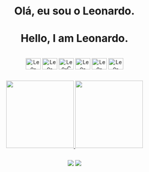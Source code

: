 <div align="center">
    <h1> Olá, eu sou o Leonardo. </h1>
    <h1> Hello, I am Leonardo. </h2>
</div>

<div style="display: inline_block" align="center"><br>
  <img align="center" alt="Leo-Java" height="30" width="40" src="https://cdn.jsdelivr.net/gh/devicons/devicon/icons/java/java-original.svg">
  <img align="center" alt="Leo-Angular" height="30" width="40" src="https://cdn.jsdelivr.net/gh/devicons/devicon/icons/angularjs/angularjs-original.svg">
  <img align="center" alt="Leo-C" height="30" width="40" src="https://cdn.jsdelivr.net/gh/devicons/devicon/icons/c/c-original.svg">
  <img align="center" alt="Leo-C++" height="30" width="40" src="https://cdn.jsdelivr.net/gh/devicons/devicon/icons/cplusplus/cplusplus-original.svg">
  <img align="center" alt="Leo-Python" height="30" width="40" src="https://cdn.jsdelivr.net/gh/devicons/devicon/icons/python/python-original.svg">
  <img align="center" alt="Leo-Shell" height="30" width="40" src="https://cdn.jsdelivr.net/gh/devicons/devicon/icons/bash/bash-original.svg">
</div>

## 

<div align="center">
  <a href="https://github.com/leonardohdemelo">
  <img height="180em" src="https://github-readme-stats.vercel.app/api?username=leonardohdemelo&show_icons=true&theme=dark&include_all_commits=true&count_private=true"/>
  <img height="180em" src="https://github-readme-stats.vercel.app/api/top-langs/?username=leonardohdemelo&layout=compact&langs_count=7&theme=dark"/>
</div>

##
  
<div align="center"> 
  <a href = "mailto:leonardohdemelo@gmail.com"><img src="https://img.shields.io/badge/-Gmail-%23333?style=for-the-badge&logo=gmail&logoColor=white" target="_blank"></a>
  <a href="https://www.linkedin.com/in/leonardohdemelo" target="_blank"><img src="https://img.shields.io/badge/-LinkedIn-%230077B5?style=for-the-badge&logo=linkedin&logoColor=white" target="_blank"></a>
</div>

 
